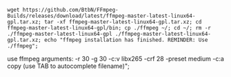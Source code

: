 ```
wget https://github.com/BtbN/FFmpeg-Builds/releases/download/latest/ffmpeg-master-latest-linux64-gpl.tar.xz; tar -xf ffmpeg-master-latest-linux64-gpl.tar.xz; cd ffmpeg-master-latest-linux64-gpl/bin; cp ./ffmpeg ~/; cd ~/; rm -r ./ffmpeg-master-latest-linux64-gpl ./ffmpeg-master-latest-linux64-gpl.tar.xz; echo "ffmpeg installation has finished. REMINDER: Use ./ffmpeg";
```
use ffmpeg arguments: -r 30 -g 30 -c:v libx265 -crf 28 -preset medium -c:a copy 
(use TAB to autocomplete filename)";
